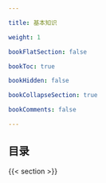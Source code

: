 ```yaml
---

title: 基本知识

weight: 1

bookFlatSection: false

bookToc: true

bookHidden: false

bookCollapseSection: true

bookComments: false

---
```


<!--more-->

## 目录

{{< section >}}

